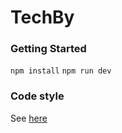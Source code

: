 # TechBy

### Getting Started
`npm install`
`npm run dev`

### Code style
See [here](https://github.com/techbyorg/frontend-shared/blob/master/README.md)
